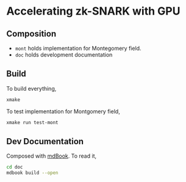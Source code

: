 # Accelerating zk-SNARK with GPU

## Composition
- `mont` holds implementation for Montegomery field.
- `doc` holds development documentation

## Build

To build everything,
```sh
xmake
```

To test implementation for Montgomery field,
```sh
xmake run test-mont
```

## Dev Documentation

Composed with [mdBook](https://github.com/rust-lang/mdBook).
To read it,
```sh
cd doc
mdbook build --open
```

